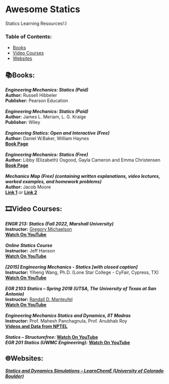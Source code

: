 # Awesome Statics
Statics Learning Resources!:)

### **Table of Contents:**
* [Books](#booksbooks)
* [Video Courses](#film_stripvideo-courses)
* [Websites](#globe_with_meridianswebsites)


## :books:Books:

***Engineering Mechanics: Statics (Paid)*** <br />
**Author:** Russell Hibbeler <br />
**Publisher:** Pearson Education <br />
<br />
***Engineering Mechanics: Statics (Paid)*** <br />
**Author:** James L. Meriam, L. G. Kraige <br />
**Publisher:** Wiley <br />
<br />
***Engineering Statics: Open and Interactive (Free)*** <br />
**Author:** Daniel W.Baker, William Haynes <br />
[**Book Page**](https://engineeringstatics.org/book-1.html) <br />
<br />
***Engineering Mechanics: Statics (Free)*** <br />
**Author:** Libby (Elizabeth) Osgood, Gayla Cameron and Emma Christensen <br />
[**Book Page**](https://pressbooks.library.upei.ca/statics/) <br />
<br />
***Mechanics Map (Free) (containing written explanations, video lectures, worked examples, and homework problems)*** <br />
**Author:** Jacob Moore <br />
[**Link 1**](http://mechanicsmap.psu.edu/) or [**Link 2**](https://eng.libretexts.org/Bookshelves/Mechanical_Engineering/Mechanics_Map_(Moore_et_al.))  <br />

## :film_strip:Video Courses: 

***ENGR 213: Statics (Fall 2022, Marshall University)*** <br />
**Instructor:** [Gregory Michaelson](https://www.marshall.edu/cecs/profile/dr-gregory-k-michaelson/) <br />
[**Watch On YouTube**](https://youtube.com/playlist?list=PLCV9OyAY5K-VjSz5q2eGn0RX0Wg7nh0Hs) <br />
<br />
***Online Statics Course*** <br />
**Instructor:** Jeff Hanson <br />
[**Watch On YouTube**](https://youtube.com/playlist?list=PLRqDfxcafc23LXGoItpkYMKtUdHaQwSDC) <br />
<br />
***[2015] Engineering Mechanics - Statics [with closed caption]*** <br />
**Instructor:** Yiheng Wang, Ph.D. (Lone Star College - CyFair, Cypress, TX) <br />
[**Watch On YouTube**](https://youtube.com/playlist?list=PLLbvVfERDon3mb73rkKIeFA8Q7yt-7tku) <br />
<br />
***EGR 2103  Statics – Spring 2018 (UTSA, The University of Texas at San Antonio)*** <br />
**Instructor:** [Randall D. Manteufel](https://ceid.utsa.edu/mechanical/team/randall-d-manteufel-ph-d/) <br />
[**Watch On YouTube**](https://youtube.com/playlist?list=PL_ZIJMd-rNhX5-pdt6M1tfHCdym4SdFXW) <br />
<br />
***Engineering Mechanics Statics and Dynamics, IIT Madras*** <br />
**Instructor:** Prof. Mahesh Panchagnula, Prof. Anubhab Roy <br />
[**Videos and Data from NPTEL**](https://nptel.ac.in/courses/112106180) <br />
<br />
***Statics – Structurefree:*** [**Watch On YouTube**](https://youtube.com/playlist?list=PL6474BBA9E3FC8FDC)
<br />
***EGR 201 Statics (UWMC Engineering):*** [**Watch On YouTube**](https://youtube.com/playlist?list=PLmjeuPDHP7zD7ogEGP0aaBDqYDAVu-yT3) <br />
 
## :globe_with_meridians:Websites:

[***Statics and Dynamics Simulations – LearnChemE (University of Colorado Boulder)***](https://learncheme.com/simulations/statics-simulations/)


